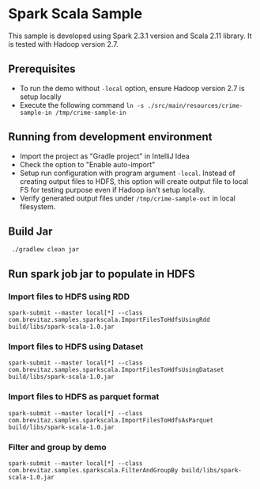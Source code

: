 
# Spark Scala Sample

This sample is developed using Spark 2.3.1 version and Scala 2.11 library. It is tested with Hadoop version 2.7.

## Prerequisites

- To run the demo without `-local` option, ensure Hadoop version 2.7 is setup locally
- Execute the following command
  ```ln -s ./src/main/resources/crime-sample-in /tmp/crime-sample-in```

## Running from development environment

- Import the project as "Gradle project" in IntelliJ Idea
- Check the option to "Enable auto-import"
- Setup run configuration with program argument ```-local```. Instead of creating output files to HDFS, this option will create output file to local FS for testing purpose even if Hadoop isn't setup locally.
- Verify generated output files under ```/tmp/crime-sample-out``` in local filesystem.

## Build Jar

``` ./gradlew clean jar```

## Run spark job jar to populate in HDFS

### Import files to HDFS using RDD

```spark-submit --master local[*] --class com.brevitaz.samples.sparkscala.ImportFilesToHdfsUsingRdd build/libs/spark-scala-1.0.jar```

### Import files to HDFS using Dataset

```spark-submit --master local[*] --class com.brevitaz.samples.sparkscala.ImportFilesToHdfsUsingDataset build/libs/spark-scala-1.0.jar```

### Import files to HDFS as parquet format

```spark-submit --master local[*] --class com.brevitaz.samples.sparkscala.ImportFilesToHdfsAsParquet build/libs/spark-scala-1.0.jar```

### Filter and group by demo

```spark-submit --master local[*] --class com.brevitaz.samples.sparkscala.FilterAndGroupBy build/libs/spark-scala-1.0.jar```

